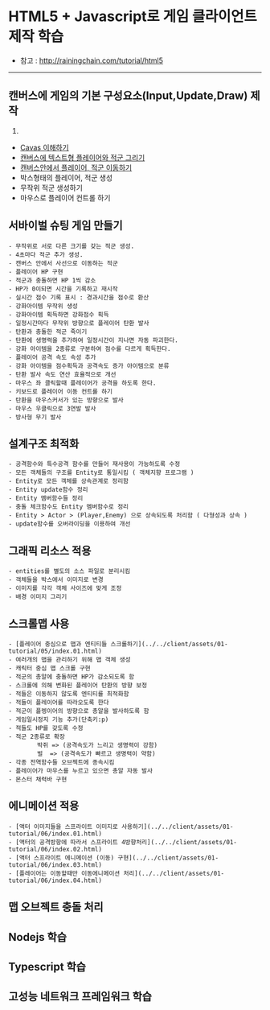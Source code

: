 # HTML5 + Javascript로 게임 클라이언트 제작 학습
- 참고 : http://rainingchain.com/tutorial/html5

---
## 캔버스에 게임의 기본 구성요소(Input,Update,Draw) 제작
1. 
- [Cavas 이해하기](./processes/process.01.md)
- [캔버스에 텍스트형 플레이어와 적군 그리기](../../client/assets/01-tutorial/01/index.03.html)
- [캔버스안에서 플레이어, 적군 이동하기](../../client/assets/01-tutorial/01/index.04.html)
- 박스형태의 플레이어, 적군 생성
- 무작위 적군 생성하기
- 마우스로 플레이어 컨트롤 하기

## 서바이벌 슈팅 게임 만들기
    - 무작위로 서로 다른 크기를 갖는 적군 생성.
    - 4초마다 적군 추가 생성.
    - 캔버스 안에서 사선으로 이동하는 적군
    - 플레이어 HP 구현
    - 적군과 충돌하면 HP 1씩 감소
    - HP가 0이되면 시간을 기록하고 재시작
    - 실시간 점수 기록 표시 : 경과시간을 점수로 환산
    - 강화아이템 무작위 생성
    - 강화아이템 획득하면 강화점수 획득
    - 일정시간마다 무작위 방향으로 플레이어 탄환 발사
    - 탄환과 충돌한 적군 죽이기
    - 탄환에 생명력을 추가하여 일정시간이 지나면 자동 파괴한다.
    - 강화 아이템을 2종류로 구분하여 점수를 다르게 획득한다.
    - 플레이어 공격 속도 속성 추가
    - 강화 아이템을 점수획득과 공격속도 증가 아이템으로 분류
    - 탄환 발사 속도 연산 효율적으로 개선
    - 마우스 좌 클릭할때 플레이어가 공격을 하도록 한다.
    - 키보드로 플레이어 이동 컨트롤 하기
    - 탄환을 마우스커서가 있는 방향으로 발사
    - 마우스 우클릭으로 3연발 발사
    - 방사형 무기 발사

## 설계구조 최적화
    - 공격함수와 특수공격 함수를 만들어 재사용이 가능하도록 수정
    - 모든 객체들의 구조를 Entity로 통일시킴 ( 객체지향 프로그램 )
    - Entity로 모든 객체를 상속관계로 정리함
    - Entity update함수 정리
    - Entity 멤버함수들 정리
    - 충돌 체크함수도 Entity 멤버함수로 정리
    - Entity > Actor > (Player,Enemy) 으로 상속되도록 처리함 ( 다형성과 상속 )
    - update함수를 오버라이딩을 이용하여 개선

## 그래픽 리소스 적용
    - entities를 별도의 소스 파일로 분리시킴
    - 객체들을 박스에서 이미지로 변경
    - 이미지를 각각 객체 사이즈에 맞게 조정
    - 배경 이미지 그리기

## 스크롤맵 사용
    - [플레이어 중심으로 맵과 엔티티들 스크롤하기](../../client/assets/01-tutorial/05/index.01.html)
    - 여러개의 맵을 관리하기 위해 맵 객체 생성
    - 캐릭터 중심 맵 스크롤 구현
    - 적군의 총알에 충돌하면 HP가 감소되도록 함
    - 스크롤에 의해 변화된 플레이어 탄환의 방향 보정
    - 적들은 이동하지 않도록 엔티티를 최적화함
    - 적들이 플레이어를 따라오도록 한다
    - 적군이 플렝이어의 방향으로 총알을 발사하도록 함
    - 게임일시정지 기능 추가(단축키:p)
    - 적들도 HP를 갖도록 수정
    - 적군 2종류로 확장
            박쥐 => (공격속도가 느리고 생명력이 강함)
            벌  => (공격속도가 빠르고 생명력이 약함)
    - 각종 전역함수들 오브젝트에 종속시킴
    - 플레이어가 마우스를 누르고 있으면 총알 자동 발사
    - 몬스터 채력바 구현

## 에니메이션 적용
    - [액터 이미지들을 스프라이트 이미지로 사용하기](../../client/assets/01-tutorial/06/index.01.html)
    - [액터의 공격방항에 따라서 스프라이트 4방향처리](../../client/assets/01-tutorial/06/index.02.html)
    - [액터 스프라이트 에니메이션 (이동) 구현](../../client/assets/01-tutorial/06/index.03.html)
    - [플레이어는 이동할때만 이동에니메이션 처리](../../client/assets/01-tutorial/06/index.04.html)

## 맵 오브젝트 충돌 처리






## Nodejs 학습
## Typescript 학습
## 고성능 네트워크 프레임워크 학습



